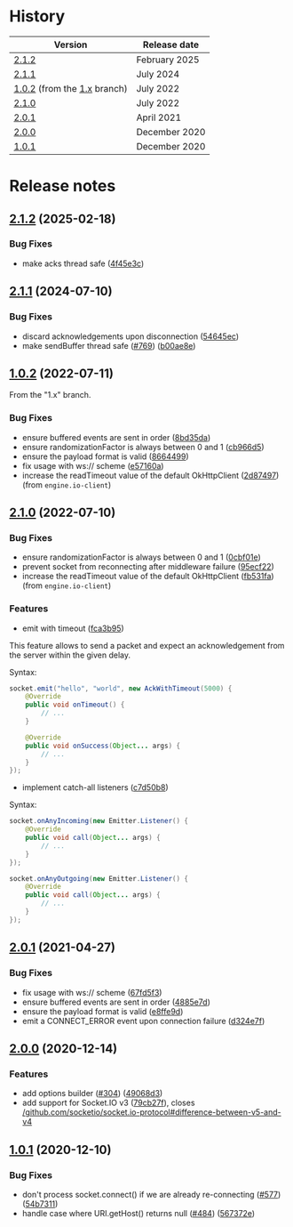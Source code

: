 # History

| Version                                                                                                      | Release date  |
|--------------------------------------------------------------------------------------------------------------|---------------|
| [2.1.2](#211-2025-02-18)                                                                                     | February 2025 |
| [2.1.1](#211-2024-07-10)                                                                                     | July 2024     |
| [1.0.2](#102-2022-07-11) (from the [1.x](https://github.com/socketio/socket.io-client-java/tree/1.x) branch) | July 2022     |
| [2.1.0](#210-2022-07-10)                                                                                     | July 2022     |
| [2.0.1](#201-2021-04-27)                                                                                     | April 2021    |
| [2.0.0](#200-2020-12-14)                                                                                     | December 2020 |
| [1.0.1](#101-2020-12-10)                                                                                     | December 2020 |


# Release notes

## [2.1.2](https://github.com/socketio/socket.io-client-java/compare/socket.io-client-2.1.1...socket.io-client-2.1.2) (2025-02-18)


### Bug Fixes

* make acks thread safe ([4f45e3c](https://github.com/socketio/socket.io-client-java/commit/4f45e3c1271554da5b3457f447a6d6b060ef5ffd))



## [2.1.1](https://github.com/socketio/socket.io-client-java/compare/socket.io-client-2.1.0...socket.io-client-2.1.1) (2024-07-10)


### Bug Fixes

* discard acknowledgements upon disconnection ([54645ec](https://github.com/socketio/socket.io-client-java/commit/54645ece2cd132f3e305b80904e1fc38bd41c4f9))
* make sendBuffer thread safe ([#769](https://github.com/socketio/socket.io-client-java/issues/769)) ([b00ae8e](https://github.com/socketio/socket.io-client-java/commit/b00ae8eec1ef0aa5094fca7fad918a437603eb12))



## [1.0.2](https://github.com/socketio/socket.io-client-java/compare/socket.io-client-1.0.1...socket.io-client-1.0.2) (2022-07-11)

From the "1.x" branch.

### Bug Fixes

* ensure buffered events are sent in order ([8bd35da](https://github.com/socketio/socket.io-client-java/commit/8bd35da19c1314318fe122876d22e30ae3673ff9))
* ensure randomizationFactor is always between 0 and 1 ([cb966d5](https://github.com/socketio/socket.io-client-java/commit/cb966d5a64790c0584ad97cf55c205cae8bd1287))
* ensure the payload format is valid ([8664499](https://github.com/socketio/socket.io-client-java/commit/8664499b6f31154f49783531f778dac5387b766b))
* fix usage with ws:// scheme ([e57160a](https://github.com/socketio/socket.io-client-java/commit/e57160a00ca1fbb38396effdbc87eb10d6759a51))
* increase the readTimeout value of the default OkHttpClient ([2d87497](https://github.com/socketio/engine.io-client-java/commit/2d874971c2428a7a444b3a33afe66aedcdce3a96)) (from `engine.io-client`)



## [2.1.0](https://github.com/socketio/socket.io-client-java/compare/socket.io-client-2.0.1...socket.io-client-2.1.0) (2022-07-10)


### Bug Fixes

* ensure randomizationFactor is always between 0 and 1 ([0cbf01e](https://github.com/socketio/socket.io-client-java/commit/0cbf01eb2501b3098eacd22594966a719b20c31e))
* prevent socket from reconnecting after middleware failure ([95ecf22](https://github.com/socketio/socket.io-client-java/commit/95ecf222d25de390d8c0f2ffade37b608cf448eb))
* increase the readTimeout value of the default OkHttpClient ([fb531fa](https://github.com/socketio/engine.io-client-java/commit/fb531fab30968a4b65a402c81f37e92dd5671f33)) (from `engine.io-client`)

### Features

* emit with timeout ([fca3b95](https://github.com/socketio/socket.io-client-java/commit/fca3b9507d5bc79d3c41ab6e119efccd23669ca6))

This feature allows to send a packet and expect an acknowledgement from the server within the given delay.

Syntax:

```java
socket.emit("hello", "world", new AckWithTimeout(5000) {
    @Override
    public void onTimeout() {
        // ...
    }

    @Override
    public void onSuccess(Object... args) {
        // ...
    }
});
```

* implement catch-all listeners ([c7d50b8](https://github.com/socketio/socket.io-client-java/commit/c7d50b8ae9787e9ebdff50aa5d36f88433fc50b9))

Syntax:

```java
socket.onAnyIncoming(new Emitter.Listener() {
    @Override
    public void call(Object... args) {
        // ...
    }
});

socket.onAnyOutgoing(new Emitter.Listener() {
    @Override
    public void call(Object... args) {
        // ...
    }
});
```



## [2.0.1](https://github.com/socketio/socket.io-client-java/compare/socket.io-client-2.0.0...socket.io-client-2.0.1) (2021-04-27)


### Bug Fixes

* fix usage with ws:// scheme ([67fd5f3](https://github.com/socketio/socket.io-client-java/commit/67fd5f34a31c63f7884f82ab39386ad343527590))
* ensure buffered events are sent in order ([4885e7d](https://github.com/socketio/socket.io-client-java/commit/4885e7d59fad78285448694cb5681e8a9ce809ef))
* ensure the payload format is valid ([e8ffe9d](https://github.com/socketio/socket.io-client-java/commit/e8ffe9d1383736f6a21090ab959a2f4fa5a41284))
* emit a CONNECT_ERROR event upon connection failure ([d324e7f](https://github.com/socketio/socket.io-client-java/commit/d324e7f396a444ddd556c3d70a85a28eefb1e02b))



## [2.0.0](https://github.com/socketio/socket.io-client-java/compare/socket.io-client-1.0.1...socket.io-client-2.0.0) (2020-12-14)


### Features

* add options builder ([#304](https://github.com/socketio/socket.io-client-java/issues/304)) ([49068d3](https://github.com/socketio/socket.io-client-java/commit/49068d3cc504c9b83e29a8d5cb4350360c6ef8ea))
* add support for Socket.IO v3 ([79cb27f](https://github.com/socketio/socket.io-client-java/commit/79cb27fc979ecf1eec9dc2dd4a72c8081149d1e2)), closes [/github.com/socketio/socket.io-protocol#difference-between-v5-and-v4](https://github.com//github.com/socketio/socket.io-protocol/issues/difference-between-v5-and-v4)



## [1.0.1](https://github.com/socketio/socket.io-client-java/compare/socket.io-client-1.0.0...socket.io-client-1.0.1) (2020-12-10)


### Bug Fixes

* don't process socket.connect() if we are already re-connecting ([#577](https://github.com/socketio/socket.io-client-java/issues/577)) ([54b7311](https://github.com/socketio/socket.io-client-java/commit/54b73114d19f33a78bec1ce99325893129f8a148))
* handle case where URI.getHost() returns null ([#484](https://github.com/socketio/socket.io-client-java/issues/484)) ([567372e](https://github.com/socketio/socket.io-client-java/commit/567372ecfa6c86bdc72f8bc64985d6511dc87666))
